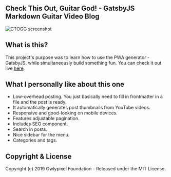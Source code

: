 ## Check This Out, Guitar God! - GatsbyJS Markdown Guitar Video Blog
![CTOGG screenshot](https://github.com/owlypixel/gatsby-paginated-video-blog/raw/static/screenshot.png)

## What is this?
This project's purpose was to learn how to use the PWA generator - GatsbyJS, while simultaneously build something fun.
You can check it out live [here](https://checkthisoutguitargod.com/). 
## What I personally like about this one
- Low-overhead posting. You just basically need to fill in frontmatter in a file and the post is ready.
- It automatically generates post thumbnails from YouTube videos.
- Responsive and good-looking on mobile devices.
- Features adjustable pagination.
- Includes SEO component.
- Search in posts.
- Nice sidebar for the menu.
- Categories and tags.


## Copyright & License
Copyright (c) 2019 Owlypixel Foundation - Released under the MIT License.
